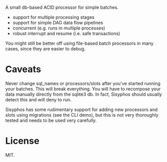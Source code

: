 A small db-based ACID processor for simple batches.

* support for multiple processing stages
* support for simple DAG data flow pipelines
* concurrent (e.g. runs in multiple processes)
* robust interrupt and resume (i.e. safe transactions)

You might still be better off using file-based batch processors
in many cases, since they are easier to debug.

# Caveats

Never change sql_names or processors/slots after you've started
running your batches. This will break everything. You will have
to recompose your data manually directly from the sqlite3 db. In
fact, Sisyphos should usually detect this and will deny to run.

Sisyphos has some rudimentary support for adding new processors
and slots using migrations (see the CLI demo), but this is not
very thoroughly tested and needs to be used very carefully.

# License

MIT.

